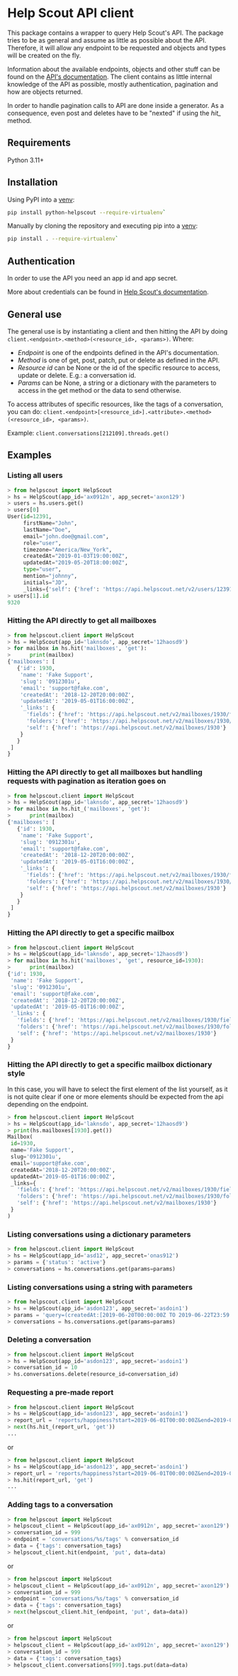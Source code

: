 # Help Scout API client

This package contains a wrapper to query Help Scout's API.
The package tries to be as general and assume as little as possible about the
API. Therefore, it will allow any endpoint to be requested and objects and
types will be created on the fly.

Information about the available endpoints, objects and other stuff can be found
on the [API's documentation](https://developer.helpscout.com/mailbox-api/).
The client contains as little internal knowledge of the API as possible, mostly
authentication, pagination and how are objects returned.

In order to handle pagination calls to API are done inside a generator.
As a consequence, even post and deletes have to be "nexted" if using the *hit_*
method.

## Requirements

Python 3.11+

## Installation

Using PyPI into a [venv](https://docs.python.org/3/library/venv.html):
```bash
pip install python-helpscout --require-virtualenv`
```

Manually by cloning the repository and executing pip into a [venv](https://docs.python.org/3/library/venv.html):
```bash
pip install . --require-virtualenv`
```


## Authentication

In order to use the API you need an app id and app secret.

More about credentials can be found in
[Help Scout's documentation](https://developer.helpscout.com/mailbox-api/overview/authentication/).

## General use

The general use is by instantiating a client and then hitting the API by
doing `client.<endpoint>.<method>(<resource_id>, <params>)`. Where:

* *Endpoint* is one of the endpoints defined in the API's documentation.
* *Method* is one of get, post, patch, put or delete as defined in the API.
* *Resource id* can be None or the id of the specific resource to access,
  update or delete. E.g.: a conversation id.
* *Params* can be None, a string or a dictionary with the parameters to access
  in the get method or the data to send otherwise.

To access attributes of specific resources, like the tags of a conversation,
you can do:
`client.<endpoint>[<resource_id>].<attribute>.<method>(<resource_id>, <params>)`.

Example: `client.conversations[212109].threads.get()`

## Examples

### Listing all users

```python
> from helpscout import HelpScout
> hs = HelpScout(app_id='ax0912n', app_secret='axon129')
> users = hs.users.get()
> users[0]
User(id=12391,
     firstName="John",
     lastName="Doe",
     email="john.doe@gmail.com",
     role="user",
     timezone="America/New_York",
     createdAt="2019-01-03T19:00:00Z",
     updatedAt="2019-05-20T18:00:00Z",
     type="user",
     mention="johnny",
     initials="JD",
     _links={'self': {'href': 'https://api.helpscout.net/v2/users/12391'}})
> users[1].id
9320
```

### Hitting the API directly to get all mailboxes

```python
> from helpscout.client import HelpScout
> hs = HelpScout(app_id='laknsdo', app_secret='12haosd9')
> for mailbox in hs.hit('mailboxes', 'get'):
>      print(mailbox)
{'mailboxes': [
   {'id': 1930,
    'name': 'Fake Support',
    'slug': '0912301u',
    'email': 'support@fake.com',
    'createdAt': '2018-12-20T20:00:00Z',
    'updatedAt': '2019-05-01T16:00:00Z',
    '_links': {
      'fields': {'href': 'https://api.helpscout.net/v2/mailboxes/1930/fields/'},
      'folders': {'href': 'https://api.helpscout.net/v2/mailboxes/1930/folders/'},
      'self': {'href': 'https://api.helpscout.net/v2/mailboxes/1930'}
    }
   }
 ]
}
```

### Hitting the API directly to get all mailboxes but handling requests with pagination as iteration goes on

```python
> from helpscout.client import HelpScout
> hs = HelpScout(app_id='laknsdo', app_secret='12haosd9')
> for mailbox in hs.hit_('mailboxes', 'get'):
>      print(mailbox)
{'mailboxes': [
   {'id': 1930,
    'name': 'Fake Support',
    'slug': '0912301u',
    'email': 'support@fake.com',
    'createdAt': '2018-12-20T20:00:00Z',
    'updatedAt': '2019-05-01T16:00:00Z',
    '_links': {
      'fields': {'href': 'https://api.helpscout.net/v2/mailboxes/1930/fields/'},
      'folders': {'href': 'https://api.helpscout.net/v2/mailboxes/1930/folders/'},
      'self': {'href': 'https://api.helpscout.net/v2/mailboxes/1930'}
    }
   }
 ]
}
```

### Hitting the API directly to get a specific mailbox

```python
> from helpscout.client import HelpScout
> hs = HelpScout(app_id='laknsdo', app_secret='12haosd9')
> for mailbox in hs.hit('mailboxes', 'get', resource_id=1930):
>      print(mailbox)
{'id': 1930,
 'name': 'Fake Support',
 'slug': '0912301u',
 'email': 'support@fake.com',
 'createdAt': '2018-12-20T20:00:00Z',
 'updatedAt': '2019-05-01T16:00:00Z',
 '_links': {
   'fields': {'href': 'https://api.helpscout.net/v2/mailboxes/1930/fields/'},
   'folders': {'href': 'https://api.helpscout.net/v2/mailboxes/1930/folders/'},
   'self': {'href': 'https://api.helpscout.net/v2/mailboxes/1930'}
 }
}
```

### Hitting the API directly to get a specific mailbox dictionary style

In this case, you will have to select the first element of the list yourself,
as it is not quite clear if one or more elements should be expected from the
api depending on the endpoint.

```python
> from helpscout.client import HelpScout
> hs = HelpScout(app_id='laknsdo', app_secret='12haosd9')
> print(hs.mailboxes[1930].get())
Mailbox(
 id=1930,
 name='Fake Support',
 slug='0912301u',
 email='support@fake.com',
 createdAt='2018-12-20T20:00:00Z',
 updatedAt='2019-05-01T16:00:00Z',
 _links={
   'fields': {'href': 'https://api.helpscout.net/v2/mailboxes/1930/fields/'},
   'folders': {'href': 'https://api.helpscout.net/v2/mailboxes/1930/folders/'},
   'self': {'href': 'https://api.helpscout.net/v2/mailboxes/1930'}
 }
)
```

### Listing conversations using a dictionary parameters

```python
> from helpscout.client import HelpScout
> hs = HelpScout(app_id='asd12', app_secret='onas912')
> params = {'status': 'active'}
> conversations = hs.conversations.get(params=params)
```

### Listing conversations using a string with parameters

```python
> from helpscout.client import HelpScout
> hs = HelpScout(app_id='asdon123', app_secret='asdoin1')
> params = 'query=(createdAt:[2019-06-20T00:00:00Z TO 2019-06-22T23:59:59Z])'
> conversations = hs.conversations.get(params=params)
```

### Deleting a conversation

```python
> from helpscout.client import HelpScout
> hs = HelpScout(app_id='asdon123', app_secret='asdoin1')
> conversation_id = 10
> hs.conversations.delete(resource_id=conversation_id)
```

### Requesting a pre-made report

```python
> from helpscout.client import HelpScout
> hs = HelpScout(app_id='asdon123', app_secret='asdoin1')
> report_url = 'reports/happiness?start=2019-06-01T00:00:00Z&end=2019-06-15:00:00Z'
> next(hs.hit_(report_url, 'get'))
...
```

or

```python
> from helpscout.client import HelpScout
> hs = HelpScout(app_id='asdon123', app_secret='asdoin1')
> report_url = 'reports/happiness?start=2019-06-01T00:00:00Z&end=2019-06-15:00:00Z'
> hs.hit(report_url, 'get')
...
```

### Adding tags to a conversation

```python
> from helpscout import HelpScout
> helpscout_client = HelpScout(app_id='ax0912n', app_secret='axon129')
> conversation_id = 999
> endpoint = 'conversations/%s/tags' % conversation_id
> data = {'tags': conversation_tags}
> helpscout_client.hit(endpoint, 'put', data=data)
```

or

```python
> from helpscout import HelpScout
> helpscout_client = HelpScout(app_id='ax0912n', app_secret='axon129')
> conversation_id = 999
> endpoint = 'conversations/%s/tags' % conversation_id
> data = {'tags': conversation_tags}
> next(helpscout_client.hit_(endpoint, 'put', data=data))
```

or

```python
> from helpscout import HelpScout
> helpscout_client = HelpScout(app_id='ax0912n', app_secret='axon129')
> conversation_id = 999
> data = {'tags': conversation_tags}
> helpscout_client.conversations[999].tags.put(data=data)
```
